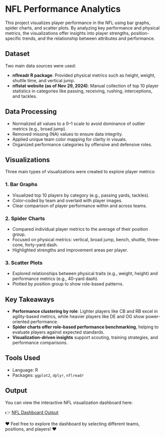 # NFL Performance Analytics

This project visualizes player performance in the NFL using bar graphs, spider charts, and scatter plots. By analyzing key performance and physical metrics, the visualizations offer insights into player strengths, position-specific trends, and the relationship between attributes and performance.

## Dataset

Two main data sources were used:
- **nflreadr R package**: Provided physical metrics such as height, weight, shuttle time, and vertical jump.
- **nflstat website (as of Nov 29, 2024)**: Manual collection of top 10 player statistics in categories like passing, receiving, rushing, interceptions, and tackles.

## Data Processing

- Normalized all values to a 0–1 scale to avoid dominance of outlier metrics (e.g., broad jump).
- Removed missing (NA) values to ensure data integrity.
- Applied unique team color mapping for clarity in visuals.
- Organized performance categories by offensive and defensive roles.

## Visualizations

Three main types of visualizations were created to explore player metrics:

### 1. Bar Graphs
- Visualized top 10 players by category (e.g., passing yards, tackles).
- Color-coded by team and overlaid with player images.
- Clear comparison of player performance within and across teams.

### 2. Spider Charts
- Compared individual player metrics to the average of their position group.
- Focused on physical metrics: vertical, broad jump, bench, shuttle, three-cone, forty-yard dash.
- Highlighted strengths and improvement areas per player.

### 3. Scatter Plots
- Explored relationships between physical traits (e.g., weight, height) and performance metrics (e.g., 40-yard dash).
- Plotted by position group to show role-based patterns.

## Key Takeaways

- **Performance clustering by role**: Lighter players like CB and RB excel in agility-based metrics, while heavier players like DE and OG show power-oriented performance.
- **Spider charts offer role-based performance benchmarking**, helping to evaluate players against expected standards.
- **Visualization-driven insights** support scouting, training strategies, and performance comparisons.

## Tools Used

- Language: R
- Packages: `ggplot2`, `dplyr`, `nflreadr`

## Output

You can view the interactive NFL visualization dashboard here:  


👉 [NFL Dashboard Output](https://ylee219.shinyapps.io/NFL_Analysis/)


❤️ Feel free to explore the dashboard by selecting different teams, positions, and players! ❤️
